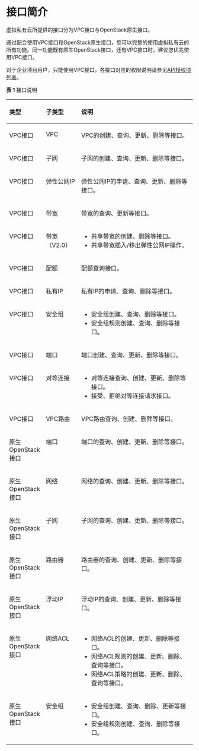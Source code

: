 # 接口简介<a name="ZH-CN_TOPIC_0132456539"></a>

虚拟私有云所提供的接口分为VPC接口与OpenStack原生接口。

通过配合使用VPC接口和OpenStack原生接口，您可以完整的使用虚拟私有云的所有功能。同一功能既有原生OpenStack接口，还有VPC接口时，建议您优先使用VPC接口。

对于企业项目用户，只能使用VPC接口，各接口对应的权限说明请参见[API授权项列表](VPC-授权项.md)。

**表 1**  接口说明

<a name="zh-cn_topic_0121588224_table5876102613294"></a>
<table><thead align="left"><tr id="zh-cn_topic_0121588224_row3878122616298"><th class="cellrowborder" valign="top" width="17%" id="mcps1.2.4.1.1"><p id="zh-cn_topic_0121588224_p487811268290"><a name="zh-cn_topic_0121588224_p487811268290"></a><a name="zh-cn_topic_0121588224_p487811268290"></a><strong id="zh-cn_topic_0121588224_b1251874443714"><a name="zh-cn_topic_0121588224_b1251874443714"></a><a name="zh-cn_topic_0121588224_b1251874443714"></a>类型</strong></p>
</th>
<th class="cellrowborder" valign="top" width="19%" id="mcps1.2.4.1.2"><p id="zh-cn_topic_0121588224_p68781126182914"><a name="zh-cn_topic_0121588224_p68781126182914"></a><a name="zh-cn_topic_0121588224_p68781126182914"></a><strong id="zh-cn_topic_0121588224_b125201844173712"><a name="zh-cn_topic_0121588224_b125201844173712"></a><a name="zh-cn_topic_0121588224_b125201844173712"></a>子类型</strong></p>
</th>
<th class="cellrowborder" valign="top" width="64%" id="mcps1.2.4.1.3"><p id="zh-cn_topic_0121588224_p158781726112914"><a name="zh-cn_topic_0121588224_p158781726112914"></a><a name="zh-cn_topic_0121588224_p158781726112914"></a><strong id="zh-cn_topic_0121588224_b15203449370"><a name="zh-cn_topic_0121588224_b15203449370"></a><a name="zh-cn_topic_0121588224_b15203449370"></a>说明</strong></p>
</th>
</tr>
</thead>
<tbody><tr id="zh-cn_topic_0121588224_row148781026122919"><td class="cellrowborder" valign="top" width="17%" headers="mcps1.2.4.1.1 "><p id="zh-cn_topic_0121588224_p16878726162916"><a name="zh-cn_topic_0121588224_p16878726162916"></a><a name="zh-cn_topic_0121588224_p16878726162916"></a>VPC接口</p>
</td>
<td class="cellrowborder" valign="top" width="19%" headers="mcps1.2.4.1.2 "><p id="p1711832215426"><a name="p1711832215426"></a><a name="p1711832215426"></a>VPC</p>
</td>
<td class="cellrowborder" valign="top" width="64%" headers="mcps1.2.4.1.3 "><p id="p73450100260"><a name="p73450100260"></a><a name="p73450100260"></a>VPC的创建、查询、更新、删除等接口。</p>
</td>
</tr>
<tr id="zh-cn_topic_0121588224_row1987820263297"><td class="cellrowborder" valign="top" width="17%" headers="mcps1.2.4.1.1 "><p id="p16731133115311"><a name="p16731133115311"></a><a name="p16731133115311"></a>VPC接口</p>
</td>
<td class="cellrowborder" valign="top" width="19%" headers="mcps1.2.4.1.2 "><p id="p7116152254218"><a name="p7116152254218"></a><a name="p7116152254218"></a>子网</p>
</td>
<td class="cellrowborder" valign="top" width="64%" headers="mcps1.2.4.1.3 "><p id="p1345191072617"><a name="p1345191072617"></a><a name="p1345191072617"></a>子网的创建、查询、更新、删除等接口。</p>
</td>
</tr>
<tr id="zh-cn_topic_0121588224_row87746166614"><td class="cellrowborder" valign="top" width="17%" headers="mcps1.2.4.1.1 "><p id="p14725635135317"><a name="p14725635135317"></a><a name="p14725635135317"></a>VPC接口</p>
</td>
<td class="cellrowborder" valign="top" width="19%" headers="mcps1.2.4.1.2 "><p id="p156231184496"><a name="p156231184496"></a><a name="p156231184496"></a>弹性公网IP</p>
</td>
<td class="cellrowborder" valign="top" width="64%" headers="mcps1.2.4.1.3 "><p id="p18104638134916"><a name="p18104638134916"></a><a name="p18104638134916"></a>弹性公网IP的申请、查询、更新、删除等接口。</p>
</td>
</tr>
<tr id="zh-cn_topic_0121588224_row132213492619"><td class="cellrowborder" valign="top" width="17%" headers="mcps1.2.4.1.1 "><p id="p12904162035316"><a name="p12904162035316"></a><a name="p12904162035316"></a>VPC接口</p>
</td>
<td class="cellrowborder" valign="top" width="19%" headers="mcps1.2.4.1.2 "><p id="p11657401016"><a name="p11657401016"></a><a name="p11657401016"></a>带宽</p>
</td>
<td class="cellrowborder" valign="top" width="64%" headers="mcps1.2.4.1.3 "><p id="p96141701010"><a name="p96141701010"></a><a name="p96141701010"></a>带宽的查询、更新等接口。</p>
</td>
</tr>
<tr id="row13156184812615"><td class="cellrowborder" valign="top" width="17%" headers="mcps1.2.4.1.1 "><p id="p12904162075319"><a name="p12904162075319"></a><a name="p12904162075319"></a>VPC接口</p>
</td>
<td class="cellrowborder" valign="top" width="19%" headers="mcps1.2.4.1.2 "><p id="p1109722204210"><a name="p1109722204210"></a><a name="p1109722204210"></a>带宽（V2.0）</p>
</td>
<td class="cellrowborder" valign="top" width="64%" headers="mcps1.2.4.1.3 "><a name="ul74921813024"></a><a name="ul74921813024"></a><ul id="ul74921813024"><li>共享带宽的创建、删除等接口。</li><li>共享带宽插入/移出弹性公网IP操作。</li></ul>
</td>
</tr>
<tr id="row81561948102618"><td class="cellrowborder" valign="top" width="17%" headers="mcps1.2.4.1.1 "><p id="p199041120105315"><a name="p199041120105315"></a><a name="p199041120105315"></a>VPC接口</p>
</td>
<td class="cellrowborder" valign="top" width="19%" headers="mcps1.2.4.1.2 "><p id="p7106132215425"><a name="p7106132215425"></a><a name="p7106132215425"></a>配额</p>
</td>
<td class="cellrowborder" valign="top" width="64%" headers="mcps1.2.4.1.3 "><p id="p1481210321626"><a name="p1481210321626"></a><a name="p1481210321626"></a>配额查询接口。</p>
</td>
</tr>
<tr id="row4156748122612"><td class="cellrowborder" valign="top" width="17%" headers="mcps1.2.4.1.1 "><p id="p190411208536"><a name="p190411208536"></a><a name="p190411208536"></a>VPC接口</p>
</td>
<td class="cellrowborder" valign="top" width="19%" headers="mcps1.2.4.1.2 "><p id="p69917222421"><a name="p69917222421"></a><a name="p69917222421"></a>私有IP</p>
</td>
<td class="cellrowborder" valign="top" width="64%" headers="mcps1.2.4.1.3 "><p id="p14232421943"><a name="p14232421943"></a><a name="p14232421943"></a>私有IP的申请、查询、删除等接口。</p>
</td>
</tr>
<tr id="row1515624817263"><td class="cellrowborder" valign="top" width="17%" headers="mcps1.2.4.1.1 "><p id="p1090482035314"><a name="p1090482035314"></a><a name="p1090482035314"></a>VPC接口</p>
</td>
<td class="cellrowborder" valign="top" width="19%" headers="mcps1.2.4.1.2 "><p id="p14978229427"><a name="p14978229427"></a><a name="p14978229427"></a>安全组</p>
</td>
<td class="cellrowborder" valign="top" width="64%" headers="mcps1.2.4.1.3 "><a name="ul1566113391077"></a><a name="ul1566113391077"></a><ul id="ul1566113391077"><li>安全组创建、查询、删除等接口。</li><li>安全组规则创建、查询、删除等接口。</li></ul>
</td>
</tr>
<tr id="row15179102714516"><td class="cellrowborder" valign="top" width="17%" headers="mcps1.2.4.1.1 "><p id="p317282010517"><a name="p317282010517"></a><a name="p317282010517"></a>VPC接口</p>
</td>
<td class="cellrowborder" valign="top" width="19%" headers="mcps1.2.4.1.2 "><p id="p09317384610"><a name="p09317384610"></a><a name="p09317384610"></a>端口</p>
</td>
<td class="cellrowborder" valign="top" width="64%" headers="mcps1.2.4.1.3 "><p id="p23226335812"><a name="p23226335812"></a><a name="p23226335812"></a>端口创建、查询、更新、删除等接口。</p>
</td>
</tr>
<tr id="zh-cn_topic_0121588224_row9878726192911"><td class="cellrowborder" valign="top" width="17%" headers="mcps1.2.4.1.1 "><p id="p1994111517517"><a name="p1994111517517"></a><a name="p1994111517517"></a>VPC接口</p>
</td>
<td class="cellrowborder" valign="top" width="19%" headers="mcps1.2.4.1.2 "><p id="p169013114616"><a name="p169013114616"></a><a name="p169013114616"></a>对等连接</p>
</td>
<td class="cellrowborder" valign="top" width="64%" headers="mcps1.2.4.1.3 "><a name="ul8905105114294"></a><a name="ul8905105114294"></a><ul id="ul8905105114294"><li>对等连接查询、创建、更新、删除等接口。</li><li>接受、拒绝对等连接请求接口。</li></ul>
</td>
</tr>
<tr id="zh-cn_topic_0121588224_row9878172662914"><td class="cellrowborder" valign="top" width="17%" headers="mcps1.2.4.1.1 "><p id="p0941615259"><a name="p0941615259"></a><a name="p0941615259"></a>VPC接口</p>
</td>
<td class="cellrowborder" valign="top" width="19%" headers="mcps1.2.4.1.2 "><p id="p109083164612"><a name="p109083164612"></a><a name="p109083164612"></a>VPC路由</p>
</td>
<td class="cellrowborder" valign="top" width="64%" headers="mcps1.2.4.1.3 "><p id="p732941010260"><a name="p732941010260"></a><a name="p732941010260"></a>VPC路由查询、创建、删除等接口。</p>
</td>
</tr>
<tr id="zh-cn_topic_0121588224_row11736144363213"><td class="cellrowborder" valign="top" width="17%" headers="mcps1.2.4.1.1 "><p id="zh-cn_topic_0121588224_p1587832642913"><a name="zh-cn_topic_0121588224_p1587832642913"></a><a name="zh-cn_topic_0121588224_p1587832642913"></a>原生OpenStack接口</p>
</td>
<td class="cellrowborder" valign="top" width="19%" headers="mcps1.2.4.1.2 "><p id="p386430466"><a name="p386430466"></a><a name="p386430466"></a>端口</p>
</td>
<td class="cellrowborder" valign="top" width="64%" headers="mcps1.2.4.1.3 "><p id="p15578141203420"><a name="p15578141203420"></a><a name="p15578141203420"></a>端口的查询、创建、更新、删除等接口。</p>
</td>
</tr>
<tr id="row24921665291"><td class="cellrowborder" valign="top" width="17%" headers="mcps1.2.4.1.1 "><p id="p844712442361"><a name="p844712442361"></a><a name="p844712442361"></a>原生OpenStack接口</p>
</td>
<td class="cellrowborder" valign="top" width="19%" headers="mcps1.2.4.1.2 "><p id="p885163134617"><a name="p885163134617"></a><a name="p885163134617"></a>网络</p>
</td>
<td class="cellrowborder" valign="top" width="64%" headers="mcps1.2.4.1.3 "><p id="p10577512153412"><a name="p10577512153412"></a><a name="p10577512153412"></a>网络的查询、创建、更新、删除等接口。</p>
</td>
</tr>
<tr id="row8574134782719"><td class="cellrowborder" valign="top" width="17%" headers="mcps1.2.4.1.1 "><p id="p538044717367"><a name="p538044717367"></a><a name="p538044717367"></a>原生OpenStack接口</p>
</td>
<td class="cellrowborder" valign="top" width="19%" headers="mcps1.2.4.1.2 "><p id="p168453194610"><a name="p168453194610"></a><a name="p168453194610"></a>子网</p>
</td>
<td class="cellrowborder" valign="top" width="64%" headers="mcps1.2.4.1.3 "><p id="p15576151263411"><a name="p15576151263411"></a><a name="p15576151263411"></a>子网的查询、创建、更新、删除等接口。</p>
</td>
</tr>
<tr id="row185741475274"><td class="cellrowborder" valign="top" width="17%" headers="mcps1.2.4.1.1 "><p id="p2971949173613"><a name="p2971949173613"></a><a name="p2971949173613"></a>原生OpenStack接口</p>
</td>
<td class="cellrowborder" valign="top" width="19%" headers="mcps1.2.4.1.2 "><p id="p6824312469"><a name="p6824312469"></a><a name="p6824312469"></a>路由器</p>
</td>
<td class="cellrowborder" valign="top" width="64%" headers="mcps1.2.4.1.3 "><p id="p205741012183413"><a name="p205741012183413"></a><a name="p205741012183413"></a>路由器的查询、创建、更新、删除等接口。</p>
</td>
</tr>
<tr id="row857418479278"><td class="cellrowborder" valign="top" width="17%" headers="mcps1.2.4.1.1 "><p id="p207591550183610"><a name="p207591550183610"></a><a name="p207591550183610"></a>原生OpenStack接口</p>
</td>
<td class="cellrowborder" valign="top" width="19%" headers="mcps1.2.4.1.2 "><p id="p1480933469"><a name="p1480933469"></a><a name="p1480933469"></a>浮动IP</p>
</td>
<td class="cellrowborder" valign="top" width="64%" headers="mcps1.2.4.1.3 "><p id="p8573612133411"><a name="p8573612133411"></a><a name="p8573612133411"></a>浮动IP的查询、创建、更新、删除等接口。</p>
</td>
</tr>
<tr id="row4735122842911"><td class="cellrowborder" valign="top" width="17%" headers="mcps1.2.4.1.1 "><p id="p1641714528368"><a name="p1641714528368"></a><a name="p1641714528368"></a>原生OpenStack接口</p>
</td>
<td class="cellrowborder" valign="top" width="19%" headers="mcps1.2.4.1.2 "><p id="p38013314461"><a name="p38013314461"></a><a name="p38013314461"></a>网络ACL</p>
</td>
<td class="cellrowborder" valign="top" width="64%" headers="mcps1.2.4.1.3 "><a name="ul161021536144811"></a><a name="ul161021536144811"></a><ul id="ul161021536144811"><li>网络ACL的创建、更新、删除等接口。</li><li>网络ACL规则的创建、更新、删除、查询等接口。</li><li>网络ACL策略的创建、更新、删除、查询等接口。</li></ul>
</td>
</tr>
<tr id="row5574124712717"><td class="cellrowborder" valign="top" width="17%" headers="mcps1.2.4.1.1 "><p id="p14760165410363"><a name="p14760165410363"></a><a name="p14760165410363"></a>原生OpenStack接口</p>
</td>
<td class="cellrowborder" valign="top" width="19%" headers="mcps1.2.4.1.2 "><p id="p1077193104617"><a name="p1077193104617"></a><a name="p1077193104617"></a>安全组</p>
</td>
<td class="cellrowborder" valign="top" width="64%" headers="mcps1.2.4.1.3 "><a name="ul1064148164919"></a><a name="ul1064148164919"></a><ul id="ul1064148164919"><li>安全组创建、查询、删除、更新等接口。</li><li>安全组规则创建、查询、删除等接口。</li></ul>
</td>
</tr>
</tbody>
</table>

